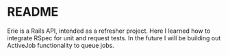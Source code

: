 # README

Erie is a Rails API, intended as a refresher project. Here I learned how to integrate RSpec for unit and request tests. In the future I will be building out ActiveJob functionality to queue jobs. 
